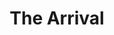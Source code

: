 ---
draft: false
slug: the-arrival-cd14889d
title: The Arrival
type: books
params:
  bookTitle: The Arrival
  tags:
  - adult fiction
  - contemporary
  - fantasy
  - fiction
  - LGBTQ+
  - male-male romance
  - paranormal
  - queer
  - romance
  - vampires
  cover: https://images-na.ssl-images-amazon.com/images/S/compressed.photo.goodreads.com/books/1651335853i/60908297.jpg
  isbn: '9781735589886'
  goodreads_link: https://www.goodreads.com/book/show/60908297-the-arrival
  authors:
  - Karla Nikole
  publishers:
  - Karla Nikole Publishing
  page_count: '150'
  short_book_description: The vampire comfort read you didn’t know you needed. Nino
    and Haruka are starting their family with the pending arrival of a new baby, but
    it’s freaking Nino out a little.
  russian_translation_status: unknown
  series: Lore & Lust
  languages:
  - Английский
  book_description: 'The vampire comfort read you didn’t know you needed. Nino and
    Haruka are starting their family with the pending arrival of a new baby, but it’s
    freaking Nino out a little. Old wounds and complicated familial relationships
    come to a head, and the two vampires must work together to smooth things out before
    they become fathers. The Arrival is the first Lore and Lust novella and follows
    the perspective of Nino and Haruka across the span of Lore and Lust Book Three:
    The Awakening, and beyond.'
  russian_audioversion: 'no'
---